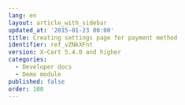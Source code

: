 ```yaml
---
lang: en
layout: article_with_sidebar
updated_at: '2015-01-23 00:00'
title: Creating settings page for payment method
identifier: ref_vZNkXFnt
version: X-Cart 5.4.0 and higher
categories:
  - Developer docs
  - Demo module
published: false
order: 100
---
```

